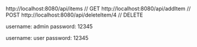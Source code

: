 http://localhost:8080/api/items        // GET
http://localhost:8080/api/addItem      // POST
http://localhost:8080/api/deleteItem/4 // DELETE

username: admin
password: 12345

username: user
password: 12345